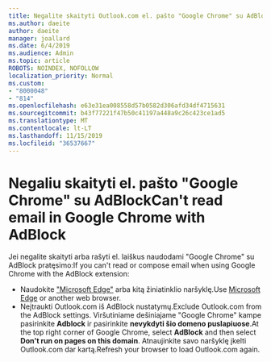 ```yaml
---
title: Negalite skaityti Outlook.com el. pašto "Google Chrome" su AdBlock
ms.author: daeite
author: daeite
manager: joallard
ms.date: 6/4/2019
ms.audience: Admin
ms.topic: article
ROBOTS: NOINDEX, NOFOLLOW
localization_priority: Normal
ms.custom:
- "8000048"
- "814"
ms.openlocfilehash: e63e31ea008558d57b0582d306afd34df4715631
ms.sourcegitcommit: b43f77221f47b50c41197a448a9c26c423ce1ad5
ms.translationtype: MT
ms.contentlocale: lt-LT
ms.lasthandoff: 11/15/2019
ms.locfileid: "36537667"
---
```

# <a name="cant-read-email-in-google-chrome-with-adblock"></a><span data-ttu-id="38a4e-102">Negaliu skaityti el. pašto "Google Chrome" su AdBlock</span><span class="sxs-lookup"><span data-stu-id="38a4e-102">Can't read email in Google Chrome with AdBlock</span></span>

<span data-ttu-id="38a4e-103">Jei negalite skaityti arba rašyti el. laiškus naudodami "Google Chrome" su AdBlock pratęsimo:</span><span class="sxs-lookup"><span data-stu-id="38a4e-103">If you can't read or compose email when using Google Chrome with the AdBlock extension:</span></span>

- <span data-ttu-id="38a4e-104">Naudokite ["Microsoft Edge"](https://go.microsoft.com/fwlink/p/?linkid=2001503&amp;clcid=0x409) arba kitą žiniatinklio naršyklę.</span><span class="sxs-lookup"><span data-stu-id="38a4e-104">Use [Microsoft Edge](https://go.microsoft.com/fwlink/p/?linkid=2001503&amp;clcid=0x409) or another web browser.</span></span>
- <span data-ttu-id="38a4e-105">Neįtraukti Outlook.com iš AdBlock nustatymų.</span><span class="sxs-lookup"><span data-stu-id="38a4e-105">Exclude Outlook.com from the AdBlock settings.</span></span> <span data-ttu-id="38a4e-106">Viršutiniame dešiniajame "Google Chrome" kampe pasirinkite **Adblock** ir pasirinkite **nevykdyti šio domeno puslapiuose**.</span><span class="sxs-lookup"><span data-stu-id="38a4e-106">At the top right corner of Google Chrome, select **AdBlock** and then select **Don't run on pages on this domain**.</span></span> <span data-ttu-id="38a4e-107">Atnaujinkite savo naršyklę įkelti Outlook.com dar kartą.</span><span class="sxs-lookup"><span data-stu-id="38a4e-107">Refresh your browser to load Outlook.com again.</span></span>